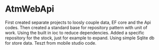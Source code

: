 # AtmWebApi
First created separate projects to loosly couple data, EF core and the Api codes. Then created a standard base for repository pattern with unit of work. Using the built in ioc to reduce dependencies. Added a specific repository for the stock, just for example to expand. Using simple Sqlite db for store data.
Teszt from mobile studio code.